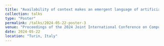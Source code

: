 ```yaml
---
title: "Availability of context makes an emergent language of artificial agents more efficient"
collection: talks
type: "Poster"
permalink: /talks/2024-05-22-poster-3
venue: "Proceedings of the 2024 Joint International Conference on Computational Linguistics, Language Resources and Evaluation (LREC-COLING 2024)"
date: 2024-05-22
location: "Turin, Italy"
---
```

